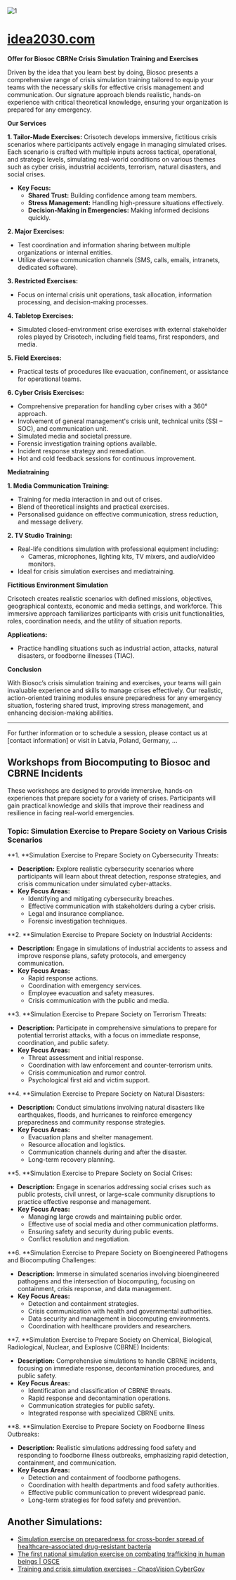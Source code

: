 ![1](https://github.com/idea2030/www/assets/5669657/a73f50e9-331e-4630-bfbc-a4c416e33020)
# [idea2030.com](http://www.idea2030.com)



**Offer for Biosoc CBRNe Crisis Simulation Training and Exercises**


Driven by the idea that you learn best by doing, Biosoc presents a comprehensive range of crisis simulation training tailored to equip your teams with the necessary skills for effective crisis management and communication. Our signature approach blends realistic, hands-on experience with critical theoretical knowledge, ensuring your organization is prepared for any emergency.

**Our Services**

**1. Tailor-Made Exercises:**
   Crisotech develops immersive, fictitious crisis scenarios where participants actively engage in managing simulated crises. Each scenario is crafted with multiple inputs across tactical, operational, and strategic levels, simulating real-world conditions on various themes such as cyber crisis, industrial accidents, terrorism, natural disasters, and social crises.

   - **Key Focus:**
     - **Shared Trust:** Building confidence among team members.
     - **Stress Management:** Handling high-pressure situations effectively.
     - **Decision-Making in Emergencies:** Making informed decisions quickly.

**2. Major Exercises:**
   - Test coordination and information sharing between multiple organizations or internal entities.
   - Utilize diverse communication channels (SMS, calls, emails, intranets, dedicated software).

**3. Restricted Exercises:**
   - Focus on internal crisis unit operations, task allocation, information processing, and decision-making processes.

**4. Tabletop Exercises:**
   - Simulated closed-environment crise exercises with external stakeholder roles played by Crisotech, including field teams, first responders, and media.

**5. Field Exercises:**
   - Practical tests of procedures like evacuation, confinement, or assistance for operational teams.

**6. Cyber Crisis Exercises:**
   - Comprehensive preparation for handling cyber crises with a 360° approach.
   - Involvement of general management's crisis unit, technical units (SSI – SOC), and communication unit.
   - Simulated media and societal pressure.
   - Forensic investigation training options available.
   - Incident response strategy and remediation.
   - Hot and cold feedback sessions for continuous improvement.

**Mediatraining**

**1. Media Communication Training:**
   - Training for media interaction in and out of crises.
   - Blend of theoretical insights and practical exercises.
   - Personalised guidance on effective communication, stress reduction, and message delivery.

**2. TV Studio Training:**
   - Real-life conditions simulation with professional equipment including:
     - Cameras, microphones, lighting kits, TV mixers, and audio/video monitors.
   - Ideal for crisis simulation exercises and mediatraining.

**Fictitious Environment Simulation**

Crisotech creates realistic scenarios with defined missions, objectives, geographical contexts, economic and media settings, and workforce. This immersive approach familiarizes participants with crisis unit functionalities, roles, coordination needs, and the utility of situation reports.

**Applications:**
   - Practice handling situations such as industrial action, attacks, natural disasters, or foodborne illnesses (TIAC).

**Conclusion**

With Biosoc’s crisis simulation training and exercises, your teams will gain invaluable experience and skills to manage crises effectively. Our realistic, action-oriented training modules ensure preparedness for any emergency situation, fostering shared trust, improving stress management, and enhancing decision-making abilities.



---

For further information or to schedule a session, please contact us at [contact information] or visit in Latvia, Poland, Germany, ...

## Workshops from Biocomputing to Biosoc and CBRNE Incidents

These workshops are designed to provide immersive, hands-on experiences that prepare society for a variety of crises. Participants will gain practical knowledge and skills that improve their readiness and resilience in facing real-world emergencies.


### Topic: Simulation Exercise to Prepare Society on Various Crisis Scenarios


**1. **Simulation Exercise to Prepare Society on Cybersecurity Threats: 
   - **Description:** Explore realistic cybersecurity scenarios where participants will learn about threat detection, response strategies, and crisis communication under simulated cyber-attacks.
   - **Key Focus Areas:**
     - Identifying and mitigating cybersecurity breaches.
     - Effective communication with stakeholders during a cyber crisis.
     - Legal and insurance compliance.
     - Forensic investigation techniques.

**2. **Simulation Exercise to Prepare Society on Industrial Accidents:
   - **Description:** Engage in simulations of industrial accidents to assess and improve response plans, safety protocols, and emergency communication.
   - **Key Focus Areas:**
      - Rapid response actions.
      - Coordination with emergency services.
      - Employee evacuation and safety measures.
      - Crisis communication with the public and media.

**3. **Simulation Exercise to Prepare Society on Terrorism Threats:
   - **Description:** Participate in comprehensive simulations to prepare for potential terrorist attacks, with a focus on immediate response, coordination, and public safety.
   - **Key Focus Areas:**
      - Threat assessment and initial response.
      - Coordination with law enforcement and counter-terrorism units.
      - Crisis communication and rumor control.
      - Psychological first aid and victim support.

**4. **Simulation Exercise to Prepare Society on Natural Disasters:
   - **Description:** Conduct simulations involving natural disasters like earthquakes, floods, and hurricanes to reinforce emergency preparedness and community response strategies.
   - **Key Focus Areas:**
      - Evacuation plans and shelter management.
      - Resource allocation and logistics.
      - Communication channels during and after the disaster.
      - Long-term recovery planning.

**5. **Simulation Exercise to Prepare Society on Social Crises:
   - **Description:** Engage in scenarios addressing social crises such as public protests, civil unrest, or large-scale community disruptions to practice effective response and management.
   - **Key Focus Areas:**
      - Managing large crowds and maintaining public order.
      - Effective use of social media and other communication platforms.
      - Ensuring safety and security during public events.
      - Conflict resolution and negotiation.

**6. **Simulation Exercise to Prepare Society on Bioengineered Pathogens and Biocomputing Challenges: 
   - **Description:** Immerse in simulated scenarios involving bioengineered pathogens and the intersection of biocomputing, focusing on containment, crisis response, and data management.
   - **Key Focus Areas:**
      - Detection and containment strategies.
      - Crisis communication with health and governmental authorities.
      - Data security and management in biocomputing environments.
      - Coordination with healthcare providers and researchers.

**7. **Simulation Exercise to Prepare Society on Chemical, Biological, Radiological, Nuclear, and Explosive (CBRNE) Incidents:
   - **Description:** Comprehensive simulations to handle CBRNE incidents, focusing on immediate response, decontamination procedures, and public safety.
   - **Key Focus Areas:**
      - Identification and classification of CBRNE threats.
      - Rapid response and decontamination operations.
      - Communication strategies for public safety.
      - Integrated response with specialized CBRNE units.

**8. **Simulation Exercise to Prepare Society on Foodborne Illness Outbreaks:
   - **Description:** Realistic simulations addressing food safety and responding to foodborne illness outbreaks, emphasizing rapid detection, containment, and communication.
   - **Key Focus Areas:**
      - Detection and containment of foodborne pathogens.
      - Coordination with health departments and food safety authorities.
      - Effective public communication to prevent widespread panic.
      - Long-term strategies for food safety and prevention.




## Another Simulations:

+ [Simulation exercise on preparedness for cross-border spread of healthcare-associated drug-resistant bacteria](https://www.ecdc.europa.eu/en/news-events/simulation-exercise-preparedness-cross-border-spread-healthcare-associated-drug)
+ [The first national simulation exercise on combating trafficking in human beings | OSCE](https://www.osce.org/mission-to-moldova/558640)
+ [Training and crisis simulation exercises - ChapsVision CyberGov](https://www.chapsvision-cybergov.com/crisis-management/training-exercices/)
